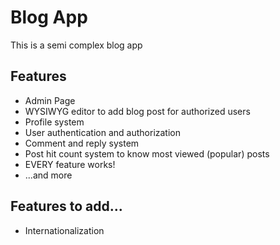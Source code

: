 # Blog App
<p>This is a semi complex blog app</p>
<h2>Features</h2>
<ul>
    <li>Admin Page</li>
    <li>WYSIWYG editor to add blog post for authorized users</li>
    <li>Profile system</li>
    <li>User authentication and authorization</li>
    <li>Comment and reply system</li>
    <li>Post hit count system to know most viewed (popular) posts</li>
    <li>EVERY feature works!</li>
    <li>...and more</li>
</ul>
<h2>Features to add...</h2>
<ul>
    <li>Internationalization</li>
</ul>
